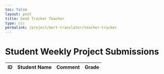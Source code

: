 ```yaml
---
toc: false
layout: post
title: Seed Tracker Teacher
type: ccc
permalink: /project/mort-translator/teacher-tracker
---
```




<head>
  <title>Student Weekly Project Submissions</title>
  <style>
    /* ... eshaan add in style later ... */
  </style>
</head>
<body>

<h1>Student Weekly Project Submissions</h1>
<table id="submissionsTable">
  <thead>
    <tr>
      <th>ID</th>
      <th>Student Name</th>
      <th>Comment</th>
      <th>Grade</th>
    </tr>
  </thead>
  <tbody>
    </tbody>
</table>

<script>
  async function fetchSubmissions() {
    try {
    const response = await fetch('http://localhost:8085/api/seeds/'); // Replace with your actual backend API endpoint
    const submissions = await response.json();
    console.log(submissions);
    
    const tableBody = document.getElementById('submissionsTable').querySelector('tbody');
    tableBody.innerHTML = '';

    if (submissions.length === 0) {
      tableBody.innerHTML = `<tr><td colspan="4">No submissions found</td></tr>`;
    } else {
      submissions.forEach(submission => {
        const row = document.createElement('tr');
        row.innerHTML = `
          <td>${submission.id}</td>
          <td>${submission.name}</td>
          <td>${submission.comment}</td>
          <td>${submission.grade}</td>
        `;
        tableBody.appendChild(row);
      });
    }

    } catch (error) {
      console.error('Error fetching submissions:', error);
      const tableBody = document.getElementById('submissionsTable').querySelector('tbody');
      tableBody.innerHTML = `<tr><td colspan="4">Error loading data: ${error.message}</td></tr>`;
    }
  }

  // Fetch data on page load
  document.addEventListener('DOMContentLoaded', fetchSubmissions);
</script>

</body>